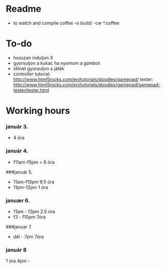 
Readme
======

* to watch and compile
coffee -o build/ -cw *.coffee

To-do
=====
+ hosszan induljon X
+ gyorsuljon a kukac ha nyomom a gombot
+ idővel gyorsuljon a játék
+ controller
    tutorial: http://www.html5rocks.com/en/tutorials/doodles/gamepad/
    tester: http://www.html5rocks.com/en/tutorials/doodles/gamepad/gamepad-tester/tester.html

Working hours
=============

### január 3.
+ 4 óra

### január 4.
+ f11am-f5pm = 6 óra

###január 5.
+ 11am-f10pm   9.5 óra
+ 11pm-12pm    1 óra

### januær 6.
+ 11am - f2pm  2.5 óra
+ f3 - f10pm   7óra

###januar 7.
+ dél - 7pm   7óra

### január 8
1 óra
4pm -